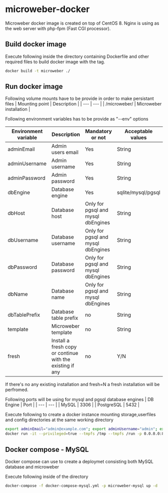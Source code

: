 # microweber-docker #

Microweber docker image is created on top of CentOS 8.
Nginx is using as the web server with php-fpm (Fast CGI processor).

## Build docker image ##
Execute following inside the directory containing Dockerfile and other required files to build docker image with the tag.
```bash   
docker build -t microweber ./
```

## Run docker image ## 

Following volume mounts have to be provide in order to make persistant files
| Mounting point | Description |
| --- | --- |
| /microweber/ | Microweber installation |


Following environment variables has to be provide as "--env" options

| Environment variable | Description | Mandatory or not | Acceptable values |
| --- | --- | --- | --- |
| adminEmail | Admin users email | Yes | String |
| adminUsername | Admin username | Yes | String |
| adminPassword | Admin password | Yes | String |
| dbEngine | Database engine | Yes | sqlite/mysql/pgsql |
| dbHost | Database host | Only for pgsql and mysql dbEngines | String |
| dbUsername | Database username | Only for pgsql and mysql dbEngines | String |
| dbPassword | Database password | Only for pgsql and mysql dbEngines | String |
| dbName | Database name | Only for pgsql and mysql dbEngines | String |
| dbTablePrefix | Database table prefix | no | String |
| template | Microweber template | no | String |
| fresh | Install a fresh copy or continue with the existing if any | no | Y/N |


If there's no any existing installation and fresh=N a fresh installation will be perfromed.


Following ports will be using for mysql and pgsql database engines
| DB Engine | Port |
| --- | --- |
| MySQL | 3306 |
| PostgreSQL | 5432 |


Execute following to create a docker instance mounting storage,userfiles and config directories at the same working directory

```bash   
export adminEmail="admin@example.com"; export adminUsername="admin"; export adminPassword="abc@123"; export dbEngine="sqlite";
docker run -it --privileged=true --tmpfs /tmp --tmpfs /run -p 0.0.0.0:80:80  -v $(pwd)/microweber:/microweber/ --env adminEmail --env adminUsername --env adminPassword --env dbEngine microweber
```

## Docker compose - MySQL ##
Docker compose can use to create a deploymet consisting both MySQL database and microweber

Execute following inside of the directory
```bash 
docker-compose -f docker-compose-mysql.yml -p microweber-mysql up -d
```
